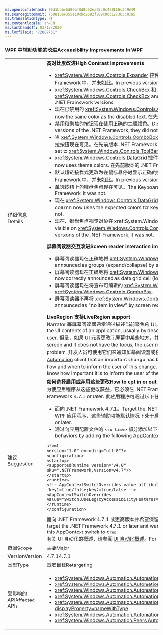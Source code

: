 ```yaml
---
ms.openlocfilehash: f0d1bbbc6d89bf0d8c62ea65c9c450116c349d49
ms.sourcegitcommit: 7588136e355e10cbc2582f389c90c127363c02a5
ms.translationtype: HT
ms.contentlocale: zh-CN
ms.lasthandoff: 03/15/2020
ms.locfileid: "72887731"
---
```

### <a name="accessibility-improvements-in-wpf"></a><span data-ttu-id="f8fdd-101">WPF 中辅助功能的改进</span><span class="sxs-lookup"><span data-stu-id="f8fdd-101">Accessibility improvements in WPF</span></span>

|   |   |
|---|---|
|<span data-ttu-id="f8fdd-102">详细信息</span><span class="sxs-lookup"><span data-stu-id="f8fdd-102">Details</span></span>|<span data-ttu-id="f8fdd-103">**高对比度改进**</span><span class="sxs-lookup"><span data-stu-id="f8fdd-103">**High Contrast improvements**</span></span><br><ul><li><span data-ttu-id="f8fdd-104"><xref:System.Windows.Controls.Expander> 控件的焦点现在可见。</span><span class="sxs-lookup"><span data-stu-id="f8fdd-104">The focus for the <xref:System.Windows.Controls.Expander> control is now visible.</span></span> <span data-ttu-id="f8fdd-105">在先前版本的 .NET Framework 中，并未如此。</span><span class="sxs-lookup"><span data-stu-id="f8fdd-105">In previous versions of the .NET Framework, it was not.</span></span></li><li><span data-ttu-id="f8fdd-106"><xref:System.Windows.Controls.CheckBox> 和 <xref:System.Windows.Controls.RadioButton> 控件中的文本在选中时，比之前的 .NET Framework 版本更易查看。</span><span class="sxs-lookup"><span data-stu-id="f8fdd-106">The text in <xref:System.Windows.Controls.CheckBox> and <xref:System.Windows.Controls.RadioButton> controls when they are selected is now easier to see than in previous .NET Framework versions.</span></span></li><li><span data-ttu-id="f8fdd-107">现在已禁用的 <xref:System.Windows.Controls.ComboBox> 的边框颜色与已禁用的文本颜色相同。</span><span class="sxs-lookup"><span data-stu-id="f8fdd-107">The border of a disabled <xref:System.Windows.Controls.ComboBox> is now the same color as the disabled text.</span></span> <span data-ttu-id="f8fdd-108">在先前版本的 .NET Framework 中，并未如此。</span><span class="sxs-lookup"><span data-stu-id="f8fdd-108">In previous versions of the .NET Framework, it was not.</span></span></li><li><span data-ttu-id="f8fdd-109">禁用和聚焦的按钮现在使用正确的主题颜色。</span><span class="sxs-lookup"><span data-stu-id="f8fdd-109">Disabled and focused buttons now use the correct theme color.</span></span> <span data-ttu-id="f8fdd-110">在先前版本的 .NET Framework 中，并未如此。</span><span class="sxs-lookup"><span data-stu-id="f8fdd-110">In previous versions of the .NET Framework, they did not.</span></span></li><li><span data-ttu-id="f8fdd-111">当 <xref:System.Windows.Controls.ComboBox> 控件的样式设置为 <xref:System.Windows.Controls.ToolBar.ComboBoxStyleKey?displayProperty=nameWithType> 时，下拉按钮现在可见。在先前版本 .NET Framework 中，并未如此。</span><span class="sxs-lookup"><span data-stu-id="f8fdd-111">The dropdown button is now visible when a <xref:System.Windows.Controls.ComboBox> control's style is set to <xref:System.Windows.Controls.ToolBar.ComboBoxStyleKey?displayProperty=nameWithType>, In previous versions of the .NET Framework, it was not.</span></span></li><li><span data-ttu-id="f8fdd-112"><xref:System.Windows.Controls.DataGrid> 控件中的排序指示器箭头现在可使用主题颜色。</span><span class="sxs-lookup"><span data-stu-id="f8fdd-112">The sort indicator arrow in a <xref:System.Windows.Controls.DataGrid> control now uses theme colors.</span></span> <span data-ttu-id="f8fdd-113">在先前版本的 .NET Framework 中，并未如此。</span><span class="sxs-lookup"><span data-stu-id="f8fdd-113">In previous versions of the .NET Framework, it did not.</span></span></li><li><span data-ttu-id="f8fdd-114">默认超链接样式更改为在鼠标悬停时显示正确的主题颜色。</span><span class="sxs-lookup"><span data-stu-id="f8fdd-114">The default hyperlink style now changes to the correct theme color on mouse over.</span></span> <span data-ttu-id="f8fdd-115">在先前版本的 .NET Framework 中，并未如此。</span><span class="sxs-lookup"><span data-stu-id="f8fdd-115">In previous versions of the .NET Framework, it did not.</span></span></li><li><span data-ttu-id="f8fdd-116">单选按钮上的键盘焦点现在可见。</span><span class="sxs-lookup"><span data-stu-id="f8fdd-116">The Keyboard focus on radio buttons is now visible.</span></span> <span data-ttu-id="f8fdd-117">在先前版本的 .NET Framework 中，并未如此。</span><span class="sxs-lookup"><span data-stu-id="f8fdd-117">In previous versions of the .NET Framework, it was not.</span></span></li><li><span data-ttu-id="f8fdd-118">现在 <xref:System.Windows.Controls.DataGrid> 控件的复选框列对键盘焦点反馈使用预期的颜色。</span><span class="sxs-lookup"><span data-stu-id="f8fdd-118">The <xref:System.Windows.Controls.DataGrid> control's checkbox column now uses the expected colors for keyboard focus feedback.</span></span> <span data-ttu-id="f8fdd-119">在先前版本的 .NET Framework 中，并未如此。</span><span class="sxs-lookup"><span data-stu-id="f8fdd-119">In previous versions of the .NET Framework, it did not.</span></span></li><li><span data-ttu-id="f8fdd-120">现在，键盘焦点视觉对象在 <xref:System.Windows.Controls.ComboBox> 和 <xref:System.Windows.Controls.ListBox> 控件上可见。</span><span class="sxs-lookup"><span data-stu-id="f8fdd-120">the Keyboard focus visuals are now visible on <xref:System.Windows.Controls.ComboBox> and <xref:System.Windows.Controls.ListBox> controls.</span></span> <span data-ttu-id="f8fdd-121">在先前版本的 .NET Framework 中，并未如此。</span><span class="sxs-lookup"><span data-stu-id="f8fdd-121">In previous versions of the .NET Framework, it was not.</span></span></p></li></ul><span data-ttu-id="f8fdd-122">**屏幕阅读器交互改进**</span><span class="sxs-lookup"><span data-stu-id="f8fdd-122">**Screen reader interaction improvements**</span></span><br><ul><li><span data-ttu-id="f8fdd-123">屏幕阅读器现在正确地将 <xref:System.Windows.Controls.Expander> 控件称为组（展开/折叠）。</span><span class="sxs-lookup"><span data-stu-id="f8fdd-123"><xref:System.Windows.Controls.Expander> controls are now correctly announced as groups (expand/collapse) by screen readers.</span></span></li><li><span data-ttu-id="f8fdd-124">屏幕阅读器现在正确地将 <xref:System.Windows.Controls.DataGridCell> 控件称为数据网格单元格（已本地化）。</span><span class="sxs-lookup"><span data-stu-id="f8fdd-124"><xref:System.Windows.Controls.DataGridCell> controls are now correctly announced as data grid cell (localized) by screen readers.</span></span></li><li><span data-ttu-id="f8fdd-125">屏幕阅读器现在将宣布可编辑的 <xref:System.Windows.Controls.ComboBox> 的名称。</span><span class="sxs-lookup"><span data-stu-id="f8fdd-125">Screen readers will now announce the name of an editable <xref:System.Windows.Controls.ComboBox>.</span></span></li><li><span data-ttu-id="f8fdd-126">屏幕阅读器不再将 <xref:System.Windows.Controls.PasswordBox> 控件称为“视图中没有任何项”。</span><span class="sxs-lookup"><span data-stu-id="f8fdd-126"><xref:System.Windows.Controls.PasswordBox> controls are no longer announced as &quot;no item in view&quot; by screen readers.</span></span></p></li></ul><span data-ttu-id="f8fdd-127">**LiveRegion 支持**</span><span class="sxs-lookup"><span data-stu-id="f8fdd-127">**LiveRegion support**</span></span><br><span data-ttu-id="f8fdd-128">Narrator 等屏幕阅读器通常通过描述当前聚焦的 UI，帮助人们了解应用程序的 UI 内容，因为这可能是用户最感兴趣的元素。</span><span class="sxs-lookup"><span data-stu-id="f8fdd-128">Screen readers such as Narrator help people know the UI contents of an application, usually by describing something about the UI that's currently focused, because that is probably the element of most interest to the user.</span></span> <span data-ttu-id="f8fdd-129">但是，如果 UI 元素更改了屏幕中某些地方，并且不具有焦点，则用户可能不会收到通知，并且错过重要信息。</span><span class="sxs-lookup"><span data-stu-id="f8fdd-129">However, if a UI element changes somewhere in the screen and it does not have the focus, the user may not be informed and miss important information.</span></span> <span data-ttu-id="f8fdd-130">LiveRegions 旨在解决此问题。</span><span class="sxs-lookup"><span data-stu-id="f8fdd-130">LiveRegions are meant to solve this problem.</span></span> <span data-ttu-id="f8fdd-131">开发人员可使用它们来通知屏幕阅读器或任何其他 [UI 自动化](~/docs/framework/ui-automation/ui-automation-overview.md)客户端 UI 元素有重要更改。</span><span class="sxs-lookup"><span data-stu-id="f8fdd-131">A developer can use them to inform the screen reader or any other [UI Automation](~/docs/framework/ui-automation/ui-automation-overview.md) client that an important change has been made to a UI element.</span></span> <span data-ttu-id="f8fdd-132">然后，屏幕阅读器可确定向用户通知此更改的方式和时间。</span><span class="sxs-lookup"><span data-stu-id="f8fdd-132">The screen reader can then decide how and when to inform the user of this change.</span></span> <span data-ttu-id="f8fdd-133">LiveSetting 属性还让屏幕阅读器知道了向用户通知 UI 更改的重要性。</span><span class="sxs-lookup"><span data-stu-id="f8fdd-133">The LiveSetting property also lets the screen reader know how important it is to inform the user of the change made to the UI.</span></span>|
|<span data-ttu-id="f8fdd-134">建议</span><span class="sxs-lookup"><span data-stu-id="f8fdd-134">Suggestion</span></span>|<span data-ttu-id="f8fdd-135">**如何选择启用或弃用这些更改**</span><span class="sxs-lookup"><span data-stu-id="f8fdd-135">**How to opt in or out of these changes**</span></span><br><span data-ttu-id="f8fdd-136">为使应用程序从这些更改获益，它必须在 .NET Framework 4.7.1 或更高版本上运行。</span><span class="sxs-lookup"><span data-stu-id="f8fdd-136">In order for the application to benefit from these changes, it must run on the .NET Framework 4.7.1 or later.</span></span> <span data-ttu-id="f8fdd-137">此应用程序可通过以下任何一种方式从这些更改中获益：</span><span class="sxs-lookup"><span data-stu-id="f8fdd-137">The application can benefit from these changes in either of the following ways:</span></span><ul><li><span data-ttu-id="f8fdd-138">面向 .NET Framework 4.7.1。</span><span class="sxs-lookup"><span data-stu-id="f8fdd-138">Target the .NET Framework 4.7.1.</span></span> <span data-ttu-id="f8fdd-139">此为推荐方法。</span><span class="sxs-lookup"><span data-stu-id="f8fdd-139">This is the recommended approach.</span></span> <span data-ttu-id="f8fdd-140">对于面向 .NET Framework 4.7.1 或更高版本的 WPF 应用程序，这些辅助功能默认情况下处于启用状态。</span><span class="sxs-lookup"><span data-stu-id="f8fdd-140">These accessibility changes are enabled by default on WPF applications that target the .NET Framework 4.7.1 or later.</span></span></li><li><span data-ttu-id="f8fdd-141">通过向应用配置文件的 <code>&lt;runtime&gt;</code> 部分添加以下 [AppContext 开关](~/docs/framework/configure-apps/file-schema/runtime/appcontextswitchoverrides-element.md)并将其设置为 <code>false</code>，可选择弃用旧版辅助功能行为，如下例所示。</span><span class="sxs-lookup"><span data-stu-id="f8fdd-141">It opts out of the legacy accessibility behaviors by adding the following [AppContext Switch](~/docs/framework/configure-apps/file-schema/runtime/appcontextswitchoverrides-element.md) in the <code>&lt;runtime&gt;</code> section of the app config file and setting it to <code>false</code>, as the following example shows.</span></span></li></ul><pre><code class="lang-xml">&lt;?xml version=&quot;1.0&quot; encoding=&quot;utf-8&quot;?&gt;&#13;&#10;&lt;configuration&gt;&#13;&#10;&lt;startup&gt;&#13;&#10;&lt;supportedRuntime version=&quot;v4.0&quot; sku=&quot;.NETFramework,Version=v4.7&quot;/&gt;&#13;&#10;&lt;/startup&gt;&#13;&#10;&lt;runtime&gt;&#13;&#10;&lt;!-- AppContextSwitchOverrides value attribute is in the form of &#39;key1=true/false;key2=true/false  --&gt;&#13;&#10;&lt;AppContextSwitchOverrides value=&quot;Switch.UseLegacyAccessibilityFeatures=false&quot; /&gt;&#13;&#10;&lt;/runtime&gt;&#13;&#10;&lt;/configuration&gt;&#13;&#10;</code></pre><span data-ttu-id="f8fdd-142">面向 .NET Framework 4.7.1 或更高版本并希望保留旧版辅助功能行为的应用程序，可通过将此 AppContext 开关显式设置为 <code>true</code> 来选择启用旧版辅助功能。</span><span class="sxs-lookup"><span data-stu-id="f8fdd-142">Applications that target the .NET Framework 4.7.1 or later and want to preserve the legacy accessibility behavior can opt in to the use of legacy accessibility features by explicitly setting this AppContext switch to <code>true</code>.</span></span><br><span data-ttu-id="f8fdd-143">有关 UI 自动化的概述，请参阅 [UI 自动化概述](~/docs/framework/ui-automation/ui-automation-overview.md)。</span><span class="sxs-lookup"><span data-stu-id="f8fdd-143">For an overview of UI automation, see the [UI Automation Overview](~/docs/framework/ui-automation/ui-automation-overview.md).</span></span>|
|<span data-ttu-id="f8fdd-144">范围</span><span class="sxs-lookup"><span data-stu-id="f8fdd-144">Scope</span></span>|<span data-ttu-id="f8fdd-145">主要</span><span class="sxs-lookup"><span data-stu-id="f8fdd-145">Major</span></span>|
|<span data-ttu-id="f8fdd-146">Version</span><span class="sxs-lookup"><span data-stu-id="f8fdd-146">Version</span></span>|<span data-ttu-id="f8fdd-147">4.7.1</span><span class="sxs-lookup"><span data-stu-id="f8fdd-147">4.7.1</span></span>|
|<span data-ttu-id="f8fdd-148">类型</span><span class="sxs-lookup"><span data-stu-id="f8fdd-148">Type</span></span>|<span data-ttu-id="f8fdd-149">重定目标</span><span class="sxs-lookup"><span data-stu-id="f8fdd-149">Retargeting</span></span>|
|<span data-ttu-id="f8fdd-150">受影响的 API</span><span class="sxs-lookup"><span data-stu-id="f8fdd-150">Affected APIs</span></span>|<ul><li><xref:System.Windows.Automation.AutomationElementIdentifiers.LiveSettingProperty?displayProperty=nameWithType></li><li><xref:System.Windows.Automation.AutomationElementIdentifiers.LiveRegionChangedEvent?displayProperty=nameWithType></li><li><xref:System.Windows.Automation.AutomationLiveSetting?displayProperty=nameWithType></li><li><xref:System.Windows.Automation.AutomationProperties.LiveSettingProperty?displayProperty=nameWithType></li><li><xref:System.Windows.Automation.AutomationProperties.SetLiveSetting(System.Windows.DependencyObject,System.Windows.Automation.AutomationLiveSetting)?displayProperty=nameWithType></li><li><xref:System.Windows.Automation.AutomationProperties.GetLiveSetting(System.Windows.DependencyObject)?displayProperty=nameWithType></li><li><xref:System.Windows.Automation.Peers.AutomationPeer.GetLiveSettingCore?displayProperty=nameWithType></li></ul>|
